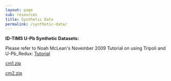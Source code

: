 ```yaml
---
layout: page
sub: resources
title: Synthetic Data
permalink: /synthetic-data/
---
```


**ID-TIMS U-Pb Synthetic Datasets:**

Please refer to Noah McLean's November 2009 Tutorial on using Tripoli and U-Pb_Redux: [Tutorial](../assets/documents/U-Pb_Redux_Demo.pdf)

[cm1.zip](../assets/downloads/cm1.zip)

[cm2.zip](../assets/downloads/cm2.zip)